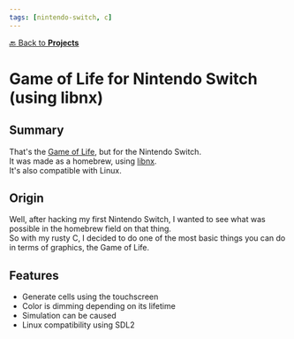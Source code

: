 ```yaml
---
tags: [nintendo-switch, c]
---
```

[:back: Back to **Projects**](../)
# Game of Life for Nintendo Switch (using libnx)

<ProjectCard
    language="C"
    date="2018"
    status="paused"
    url="https://github.com/Srynetix/libnx-gol"
    :screenshot="$withBase('/images/gol.png')"
/>

## Summary

That's the [Game of Life](https://en.wikipedia.org/wiki/Conway%27s_Game_of_Life), but for the Nintendo Switch.  
It was made as a homebrew, using [libnx](https://github.com/switchbrew/libnx).  
It's also compatible with Linux.

## Origin

Well, after hacking my first Nintendo Switch, I wanted to see what was possible in the homebrew field on that thing.  
So with my rusty C, I decided to do one of the most basic things you can do in terms of graphics, the Game of Life.

## Features

- Generate cells using the touchscreen
- Color is dimming depending on its lifetime
- Simulation can be caused
- Linux compatibility using SDL2
